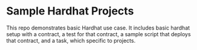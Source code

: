 # Sample Hardhat Projects

This repo demonstrates basic Hardhat use case. It includes basic hardhat setup with a contract, a test for that contract, a sample script that deploys that contract, and a task, which specific to projects.

